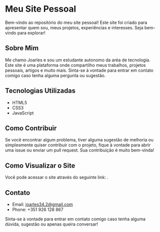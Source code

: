 # Meu Site Pessoal

Bem-vindo ao repositório do meu site pessoal! Este site foi criado para apresentar quem sou, meus projetos, experiências e interesses. Seja bem-vindo para explorar!

## Sobre Mim

Me chamo Joarles e sou um estudante autonomo da aréa de tecnologia. Este site é uma plataforma onde compartilho meus trabalhos, projetos pessoais, artigos e muito mais. Sinta-se à vontade para entrar em contato comigo caso tenha alguma pergunta ou sugestão.

## Tecnologias Utilizadas

- HTML5
- CSS3
- JavaScript


## Como Contribuir

Se você encontrar algum problema, tiver alguma sugestão de melhoria ou simplesmente quiser contribuir com o projeto, fique à vontade para abrir uma issue ou enviar um pull request. Sua contribuição é muito bem-vinda!

## Como Visualizar o Site

Você pode acessar o site através do seguinte link: .


## Contato

- Email: joarles34.2@gmail.com
- Phone: +351 926 128 867

Sinta-se à vontade para entrar em contato comigo caso tenha alguma dúvida, sugestão ou apenas queira conversar!
